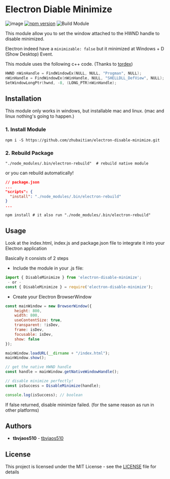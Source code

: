 # Electron Diable Minimize

![image](https://badgen.net/badge/platform/Windows%20only?list=1)
[![npm version](https://badge.fury.io/js/electron-disable-minimize.svg)](https://badge.fury.io/js/electron-disable-minimize)
![Build Module](https://github.com/tbvjaos510/electron-disable-minimize/workflows/Build%20Module/badge.svg)

This module allow you to set the window attached to the HWND handle to disable minimized.

Electron indeed have a ```minimizable: false``` but it minimized at Windows + D (Show Desktop) Event.

This module uses the following c++ code. (Thanks to [tordex](https://stackoverflow.com/questions/35045060/how-to-keep-window-visible-at-all-times-but-not-force-it-to-be-on-top))

```cpp
HWND nWinHandle = FindWindowEx(NULL, NULL, "Progman", NULL);
nWinHandle = FindWindowEx(nWinHandle, NULL, "SHELLDLL_DefView", NULL);
SetWindowLongPtr(hwnd, -8, (LONG_PTR)nWinHandle);
```

## Installation

This module only works in windows, but installable mac and linux. (mac and linux nothing's going to happen.)

### 1. Install Module

```shell
npm i -S https://github.com/zhubaitian/electron-disable-minimize.git
```

### 2. Rebuild Package

```shell
"./node_modules/.bin/electron-rebuild"  # rebuild native module
```

or you can rebuild automatically!

```json
// package.json
...
"scripts": {
  "install": "./node_modules/.bin/electron-rebuild"
}
...
```

```shell
npm install # it also run "./node_modules/.bin/electron-rebuild"
```

## Usage

Look at the index.html, index.js and package.json file to integrate it into your Electron application

Basically it consists of 2 steps

* Include the module in your .js file:

```js
import { DisableMinimize } from 'electron-disable-minimize';
 - or -
const { DisableMinimize } = require('electron-disable-minimize');
```

* Create your Electron BrowserWindow

```js
const mainWindow = new BrowserWindow({
    height: 800,
    width: 800,
    useContentSize: true,
    transparent: !isDev,
    frame: isDev,
    focusable: isDev,
    show: false
});

mainWindow.loadURL(__dirname + "/index.html");
mainWindow.show();

// get the native HWND handle
const handle = mainWindow.getNativeWindowHandle();

// disable minimize perfectly!
const isSuccess = DisableMinimize(handle);

console.log(isSuccess); // boolean
```

If false returned, disable minimize failed. (for the same reason as run in other platforms)

## Authors

* **tbvjaos510** - [tbvjaos510](https://github.com/tbvjaos510/)

## License

This project is licensed under the MIT License - see the [LICENSE](LICENSE) file for details
